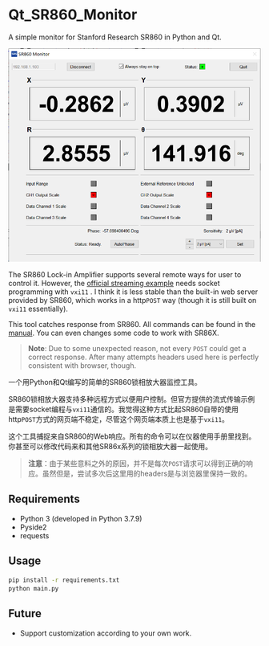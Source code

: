 # Qt_SR860_Monitor
 A simple monitor for Stanford Research SR860 in Python and Qt.

 ![screenshot](screenshot.png)

The SR860 Lock-in Amplifier supports several remote ways for user to control it. However, the [official streaming example](https://www.thinksrs.com/downloads/programs/sr86x/SR86x_StreamingExamples.zip) needs socket programming with `vxi11` . I think it is less stable than the built-in web server provided by SR860, which works in a http`POST` way (though it is still built on `vxi11` essentially).

This tool catches response from SR860. All commands can be found in the [manual](https://www.thinksrs.com/downloads/pdfs/manuals/SR860m.pdf). You can even changes some code to work with SR86X.

> **Note**: Due to some unexpected reason, not every `POST` could get a correct response. After many attempts headers used here is perfectly consistent with browser, though. 

一个用Python和Qt编写的简单的SR860锁相放大器监控工具。

SR860锁相放大器支持多种远程方式以便用户控制。但官方提供的流式传输示例是需要socket编程与`vxi11`通信的。我觉得这种方式比起SR860自带的使用http`POST`方式的网页端不稳定，尽管这个网页端本质上也是基于`vxi11`。

这个工具捕捉来自SR860的Web响应。所有的命令可以在仪器使用手册里找到。你甚至可以修改代码来和其他SR86x系列的锁相放大器一起使用。

> **注意**：由于某些意料之外的原因，并不是每次`POST`请求可以得到正确的响应。虽然但是，尝试多次后这里用的headers是与浏览器里保持一致的。

## Requirements

+ Python 3 (developed in Python 3.7.9)
+ Pyside2
+ requests

## Usage

```sh
pip install -r requirements.txt
python main.py
```

## Future

+ Support customization according to your own work.